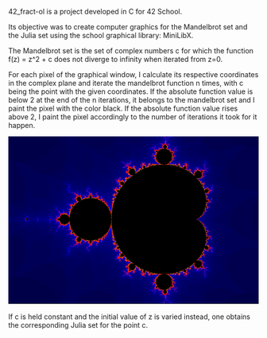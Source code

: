 42_fract-ol is a project developed in C for 42 School.

Its objective was to create computer graphics for the Mandelbrot set and the Julia set using the school graphical library: MiniLibX.

The Mandelbrot set is the set of complex numbers c for which the function f(z) = z^2 + c does not diverge to infinity when iterated from z=0.

For each pixel of the graphical window, I calculate its respective coordinates in the complex plane and iterate the mandelbrot function n times, with c being the point with the given coordinates. If the absolute function value is below 2 at the end of the n iterations, it belongs to the mandelbrot set and I paint the pixel with the color black. If the absolute function value rises above 2, I paint the pixel accordingly to the number of iterations it took for it happen.

![Alt Text](mandelbrot.png)

If c is held constant and the initial value of z is varied instead, one obtains the corresponding Julia set for the point c.

